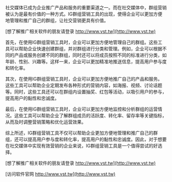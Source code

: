 社交媒体已成为企业推广产品和服务的重要渠道之一。而在社交媒体中，群组营销被认为是最有价值的一种方式。IG群组营销工具的出现，使得企业可以更加方便地管理和推广自己的群组，让社交营销更具有价值。

[想了解推广相关软件的朋友请登录 http://www.vst.tw](http://www.vst.tw)

首先，在使用IG群组营销工具时，企业可以更加方便地管理自己的群组。这些工具可以帮助企业快速创建群组，并对群组进行分类和管理。例如，企业可以根据不同的产品或服务创建不同的群组，同时还可以将成员按照不同的标准进行分类，如年龄、性别、兴趣等。这样一来，企业可以更加精准地推送信息，提高用户参与度和转化率。

其次，在使用IG群组营销工具时，企业可以更加方便地推广自己的产品和服务。这些工具可以帮助企业定期发布各种形式的营销内容，如海报、视频、讨论话题等。同时，这些工具还可以在群组内设置抽奖、红包等活动，以吸引用户的参与，提高用户的黏性和忠诚度。

最后，在使用IG群组营销工具时，企业可以更加方便地监控和分析群组的运营情况。这些工具可以帮助企业了解群组成员的活跃度、转化率、留存率等关键指标，从而及时调整营销策略和优化运营效果。

综上所述，IG群组营销工具不仅可以帮助企业更加方便地管理和推广自己的群组，还可以提高用户参与度和转化率，提高用户的黏性和忠诚度。因此，对于想要在社交媒体中实现有效营销的企业来说，IG群组营销工具是一个值得尝试的好选择。

[想了解推广相关软件的朋友请登录 http://www.vst.tw](http://www.vst.tw)


[访问软件官网 http://www.vst.tw](http://www.vst.tw)

